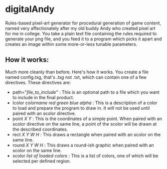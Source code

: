 digitalAndy
===========

Rules-based pixel-art generator for procedural generation of game content, named
very affectionately after my old buddy Andy who created pixel art for me in
college. You take a plain text file containing the rules required to generate
your png file, and you feed it to a program which picks it apart and creates an
image within some more-or-less tunable parameters.

How it works:
-------------
Much more cleanly than before. Here's how it works. You create a file named
config.txg, that's *.txg* not .txt, which can contain one of a few directives.
These directives are:

  * path="*file_to_include*" : This is an optional path to a file which you want
  to include in the final product.
  * lcolor *colorname* *red green blue alpha* : This is a description of a color
  to load and prepare the program to draw in. It will not be used until paired
  with an scolor directive.
  * point *X* *Y* : This is the coordinates of a simple point. When paired with
  an scolor directive on the same line, a point of the scolor will be drawn at
  the described coordinates.
  * rect *X* *Y* *W* *H* : This draws a rectangle when paired with an scolor on
  the same line.
  * round *X* *Y* *W* *H* : This draws a round-ish graphic when paired with an
  scolor on the same line.
  * scolor *list of loaded colors* : This is a list of colors, one of which will
  be selected per defined region.
